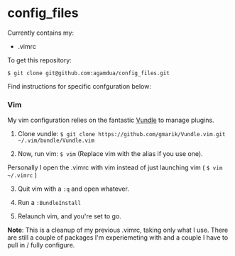 config_files
============

Currently contains my:
  - .vimrc

To get this repository:

`$ git clone git@github.com:agamdua/config_files.git`


Find instructions for specific confguration below:

### Vim

My vim configuration relies on the fantastic [Vundle](https://github.com/gmarik/Vundle.vim) to manage plugins.

1. Clone vundle: `$ git clone https://github.com/gmarik/Vundle.vim.git ~/.vim/bundle/Vundle.vim`

2. Now, run vim: `$ vim` (Replace vim with the alias if you use one).

Personally I open the .vimrc with vim instead of just launching vim ( `$ vim ~/.vimrc` )

3. Quit vim with a ```:q``` and open whatever.

4. Run a `:BundleInstall`

5. Relaunch vim, and you're set to go.

__Note__: This is a cleanup of my previous .vimrc, taking only what I use. There are still a couple of packages I'm experiemeting with and a couple I have to pull in / fully configure.
